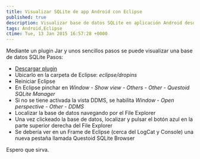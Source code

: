 ```yaml
---
title: Visualizar SQLite de app Android con Eclipse
published: true
description: Visualizar base de datos SQLite en aplicación Android desde IDE Eclipse
tags: Android,Eclipse
ctime: Tue, 13 Jan 2015 16:57:28 +0000
---
```


Mediante un plugin Jar y unos sencillos pasos se puede visualizar una base de datos SQLite Pasos:

*   [Descargar plugin](https://drive.google.com/uc?export=download&id=0B62RQ5qnJbU1cHNLaVRIVnZCd2M "Enlace a descarga delPlugin")
*   Ubicarlo en la carpeta de Eclipse: _eclipse/dropins_
*   Reiniciar Eclipse
*   En Eclipse pinchar en _Window - Show view - Others - Other - Questoid SQLite Manager_
*   Si no se tiene activada la vista DDMS, se habilita _Window - Open perspective - Other - DDMS_
*   Localizar la base de datos navegando por el File Explorer
*   Una vez clickeado la base de datos, localizar y pulsar el botón azul en la parte superior derecha del File Explorer
*   Se debería ver en un Frame de Eclipse (cerca del LogCat y Console) una nueva pestaña llamada Questoid SQLite Browser

Espero que sirva.
